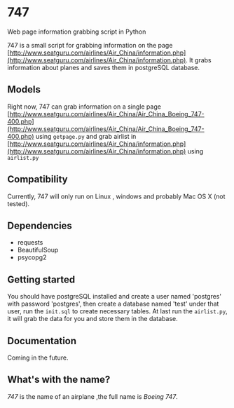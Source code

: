 # 747

Web page information grabbing script in Python

747 is a small script for grabbing information on the page [http://www.seatguru.com/airlines/Air_China/information.php](http://www.seatguru.com/airlines/Air_China/information.php). It grabs information about planes and saves them in postgreSQL database.

## Models

Right now, 747 can grab information on a single page [http://www.seatguru.com/airlines/Air_China/Air_China_Boeing_747-400.php](http://www.seatguru.com/airlines/Air_China/Air_China_Boeing_747-400.php) using `getpage.py` and grab airlist in [http://www.seatguru.com/airlines/Air_China/information.php](http://www.seatguru.com/airlines/Air_China/information.php) using `airlist.py` 


## Compatibility

Currently, 747 will only run on Linux , windows and probably Mac OS X (not tested). 

## Dependencies
- requests
- BeautifulSoup      
- psycopg2 

## Getting started
You should have postgreSQL installed and create a user named 'postgres' with password 'postgres', then create a database named 'test' under that user, run the `init.sql` to create necessary tables. At last run the `airlist.py`, it will grab the data for you and store them in the database.

## Documentation
Coming in the future.

## What's with the name?
_747_ is the name of an airplane ,the full name is _Boeing 747_.

